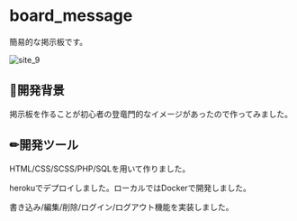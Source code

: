 # board_message

簡易的な掲示板です。

![site_9](https://user-images.githubusercontent.com/53991600/81567109-cbd15700-93d6-11ea-8aab-5dcceb6c53a1.png)


## 🍁開発背景
掲示板を作ることが初心者の登竜門的なイメージがあったので作ってみました。

## ✏︎開発ツール
HTML/CSS/SCSS/PHP/SQLを用いて作りました。

herokuでデプロイしました。ローカルではDockerで開発しました。

書き込み/編集/削除/ログイン/ログアウト機能を実装しました。
